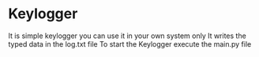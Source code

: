 # Keylogger
It is simple keylogger you can use it in your own system only 
It writes the typed data in the log.txt file
To start the Keylogger execute the main.py file
